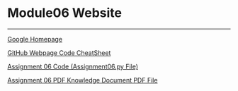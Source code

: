 # Module06 Website
---
[Google Homepage](https://www.google.com "Google's Homepage")

[GitHub Webpage Code CheatSheet](https://github.com/adam-p/markdown-here/wiki/Markdown-Cheatsheet)

[Assignment 06 Code (Assignment06.py File)](https://github.com/philthom10/IntroToProg-Python-Mod06/blob/main/Assignment06.py)

[Assignment 06 PDF Knowledge Document PDF File](https://github.com/philthom10/IntroToProg-Python-Mod06/blob/main/Assignment06_PhilThompson.pdf)





